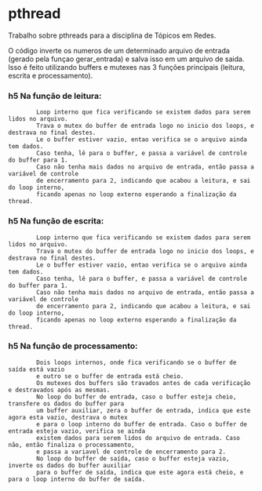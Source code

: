 # pthread
Trabalho sobre pthreads para a disciplina de Tópicos em Redes. 

O código inverte os numeros de um determinado arquivo de entrada (gerado pela funçao gerar_entrada) e salva isso em um arquivo de saida.
Isso é feito utilizando buffers e mutexes nas 3 funções principais (leitura, escrita e processamento). 

### h5 Na função de leitura:
            Loop interno que fica verificando se existem dados para serem lidos no arquivo.
            Trava o mutex do buffer de entrada logo no inicio dos loops, e destrava no final destes.
            Le o buffer estiver vazio, entao verifica se o arquivo ainda tem dados.
            Caso tenha, lê para o buffer, e passa a variável de controle do buffer para 1.
            Caso não tenha mais dados no arquivo de entrada, então passa a variável de controle
            de encerramento para 2, indicando que acabou a leitura, e sai do loop interno,
            ficando apenas no loop externo esperando a finalização da thread.

### h5 Na função de escrita: 
            Loop interno que fica verificando se existem dados para serem lidos no arquivo.
            Trava o mutex do buffer de entrada logo no inicio dos loops, e destrava no final destes.
            Le o buffer estiver vazio, entao verifica se o arquivo ainda tem dados.
            Caso tenha, lê para o buffer, e passa a variável de controle do buffer para 1.
            Caso não tenha mais dados no arquivo de entrada, então passa a variável de controle
            de encerramento para 2, indicando que acabou a leitura, e sai do loop interno,
            ficando apenas no loop externo esperando a finalização da thread.

### h5 Na função de processamento:
            Dois loops internos, onde fica verificando se o buffer de saída está vazio
            e outro se o buffer de entrada está cheio.
            Os mutexes dos buffers são travados antes de cada verificação e destravados após as mesmas.                                                                                                     
            No loop do buffer de entrada, caso o buffer esteja cheio, transfere os dados do buffer para
            um buffer auxiliar, zera o buffer de entrada, indica que este agora esta vazio, destrava o mutex
            e para o loop interno do buffer de entrada. Caso o buffer de entrada esteja vazio, verifica se ainda
            existem dados para serem lidos do arquivo de entrada. Caso não, então finaliza o processamento,
            e passa a variavel de controle de encerramento para 2.
            No loop do buffer de saída, caso o buffer esteja vazio, inverte os dados do buffer auxiliar
            para o buffer de saída, indica que este agora está cheio, e para o loop interno do buffer de saída.
